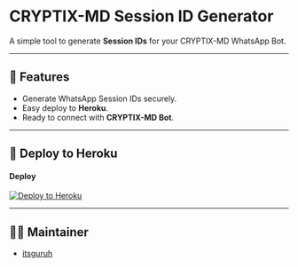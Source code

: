 # CRYPTIX-MD Session ID Generator

A simple tool to generate **Session IDs** for your CRYPTIX-MD WhatsApp Bot.

---

## 🔑 Features
- Generate WhatsApp Session IDs securely.
- Easy deploy to **Heroku**.
- Ready to connect with **CRYPTIX-MD Bot**.

---

## 🚀 Deploy to Heroku

<h4 align="left">Deploy</h4>
<p align="left">
  <a href='https://dashboard.heroku.com/new?template=https://github.com/itsguruh/Pairing' target="_blank">
    <img alt='Deploy to Heroku' src='https://img.shields.io/badge/-Heroku%20Deploy-purple?style=for-the-badge&logo=heroku&logoColor=white'/>
  </a>
</p>

---

## 👨‍💻 Maintainer
- [itsguruh](https://github.com/itsguruh)
